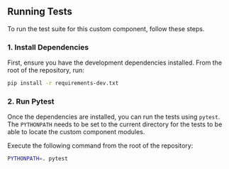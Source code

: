 ## Running Tests

To run the test suite for this custom component, follow these steps.

### 1. Install Dependencies

First, ensure you have the development dependencies installed. From the root of the repository, run:

```bash
pip install -r requirements-dev.txt
```

### 2. Run Pytest

Once the dependencies are installed, you can run the tests using `pytest`. The `PYTHONPATH` needs to be set to the current directory for the tests to be able to locate the custom component modules.

Execute the following command from the root of the repository:

```bash
PYTHONPATH=. pytest
```
